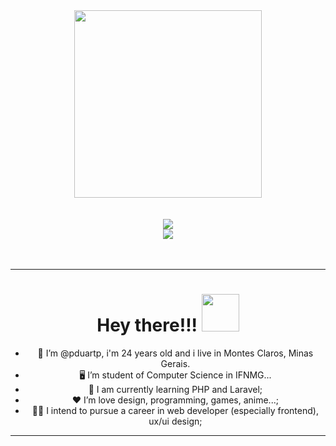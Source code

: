 <div id="header" align="center">
  <img src="https://media.giphy.com/media/M9gbBd9nbDrOTu1Mqx/giphy.gif" width="300"/>
</div>

</br>
</br>

<div id="skills" align="center">
  <img src="https://skillicons.dev/icons?i=c,cpp,cs,dotnet,heroku,azure,mysql,js,html,css,python,opencv,anaconda,java"/>
  </br>
  <img src="https://skillicons.dev/icons?i=figma,git,github,ps,powershell,regex,stackoverflow,visualstudio,vscode,windows"/>
</div>

</br>
</br>

---

<div id="greetings" align="center">
  
  # Hey there!!!  <img src="https://media.giphy.com/media/hvRJCLFzcasrR4ia7z/giphy.gif" width="60px"/>
  
</div>


<div id="personalInformation" align="center">
  
  * 👨 I’m @pduartp, i'm 24 years old and i live in Montes Claros, Minas Gerais.
  * 🖥️  I’m student of Computer Science in IFNMG...
  * 🧠 I am currently learning PHP and Laravel;
  * ❤️ I’m love design, programming, games, anime...;
  * 👨‍💻 I intend to pursue a career in web developer (especially frontend), ux/ui design;

</div>

---
